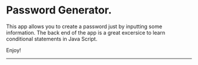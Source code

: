 # Password Generator.

This app allows you to create a password just by inputting some information. The back end of the app is a great excersice to learn conditional statements in Java Script.

Enjoy!
____________________________________